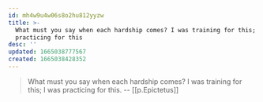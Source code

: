 ```yaml
---
id: mh4w9u4w06s8o2hu812yyzw
title: >-
  What must you say when each hardship comes? I was training for this; I was
  practicing for this
desc: ''
updated: 1665038777567
created: 1665038428352
---
```


> What must you say when each hardship comes? I was training for this; I was practicing for this. -- [[p.Epictetus]]


